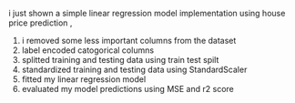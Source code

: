 i just shown a simple linear regression model implementation using house price prediction ,
1.  i removed some less important columns from the dataset
2.  label encoded catogorical columns
3.  splitted training and testing data using train test spilt
4.  standardized training and testing data using StandardScaler 
5.  fitted my linear regression model
6.  evaluated my model predictions using MSE and r2 score
